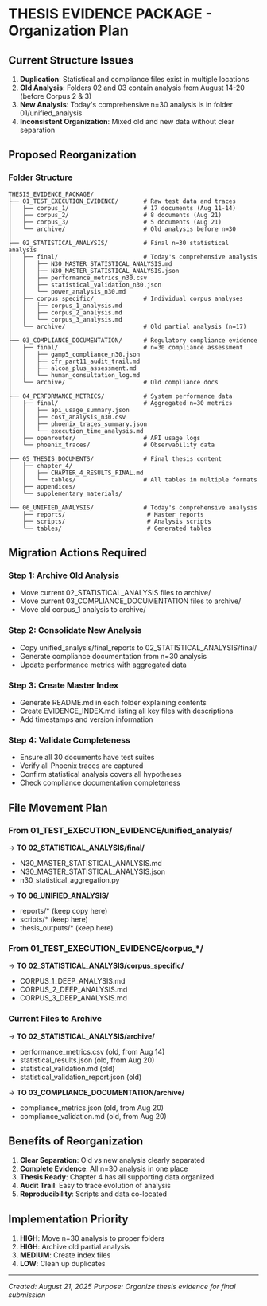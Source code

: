 # THESIS EVIDENCE PACKAGE - Organization Plan

## Current Structure Issues
1. **Duplication**: Statistical and compliance files exist in multiple locations
2. **Old Analysis**: Folders 02 and 03 contain analysis from August 14-20 (before Corpus 2 & 3)
3. **New Analysis**: Today's comprehensive n=30 analysis is in folder 01/unified_analysis
4. **Inconsistent Organization**: Mixed old and new data without clear separation

## Proposed Reorganization

### Folder Structure
```
THESIS_EVIDENCE_PACKAGE/
├── 01_TEST_EXECUTION_EVIDENCE/       # Raw test data and traces
│   ├── corpus_1/                     # 17 documents (Aug 11-14)
│   ├── corpus_2/                     # 8 documents (Aug 21)
│   ├── corpus_3/                     # 5 documents (Aug 21)
│   └── archive/                      # Old analysis before n=30
│
├── 02_STATISTICAL_ANALYSIS/          # Final n=30 statistical analysis
│   ├── final/                        # Today's comprehensive analysis
│   │   ├── N30_MASTER_STATISTICAL_ANALYSIS.md
│   │   ├── N30_MASTER_STATISTICAL_ANALYSIS.json
│   │   ├── performance_metrics_n30.csv
│   │   ├── statistical_validation_n30.json
│   │   └── power_analysis_n30.md
│   ├── corpus_specific/              # Individual corpus analyses
│   │   ├── corpus_1_analysis.md
│   │   ├── corpus_2_analysis.md
│   │   └── corpus_3_analysis.md
│   └── archive/                      # Old partial analysis (n=17)
│
├── 03_COMPLIANCE_DOCUMENTATION/      # Regulatory compliance evidence
│   ├── final/                        # n=30 compliance assessment
│   │   ├── gamp5_compliance_n30.json
│   │   ├── cfr_part11_audit_trail.md
│   │   ├── alcoa_plus_assessment.md
│   │   └── human_consultation_log.md
│   └── archive/                      # Old compliance docs
│
├── 04_PERFORMANCE_METRICS/           # System performance data
│   ├── final/                        # Aggregated n=30 metrics
│   │   ├── api_usage_summary.json
│   │   ├── cost_analysis_n30.csv
│   │   ├── phoenix_traces_summary.json
│   │   └── execution_time_analysis.md
│   ├── openrouter/                   # API usage logs
│   └── phoenix_traces/               # Observability data
│
├── 05_THESIS_DOCUMENTS/              # Final thesis content
│   ├── chapter_4/
│   │   ├── CHAPTER_4_RESULTS_FINAL.md
│   │   └── tables/                   # All tables in multiple formats
│   ├── appendices/
│   └── supplementary_materials/
│
└── 06_UNIFIED_ANALYSIS/              # Today's comprehensive analysis
    ├── reports/                       # Master reports
    ├── scripts/                       # Analysis scripts
    └── tables/                        # Generated tables
```

## Migration Actions Required

### Step 1: Archive Old Analysis
- Move current 02_STATISTICAL_ANALYSIS files to archive/
- Move current 03_COMPLIANCE_DOCUMENTATION files to archive/
- Move old corpus_1 analysis to archive/

### Step 2: Consolidate New Analysis
- Copy unified_analysis/final_reports to 02_STATISTICAL_ANALYSIS/final/
- Generate compliance documentation from n=30 analysis
- Update performance metrics with aggregated data

### Step 3: Create Master Index
- Generate README.md in each folder explaining contents
- Create EVIDENCE_INDEX.md listing all key files with descriptions
- Add timestamps and version information

### Step 4: Validate Completeness
- Ensure all 30 documents have test suites
- Verify all Phoenix traces are captured
- Confirm statistical analysis covers all hypotheses
- Check compliance documentation completeness

## File Movement Plan

### From 01_TEST_EXECUTION_EVIDENCE/unified_analysis/
→ **TO 02_STATISTICAL_ANALYSIS/final/**
- N30_MASTER_STATISTICAL_ANALYSIS.md
- N30_MASTER_STATISTICAL_ANALYSIS.json
- n30_statistical_aggregation.py

→ **TO 06_UNIFIED_ANALYSIS/**
- reports/* (keep copy here)
- scripts/* (keep here)
- thesis_outputs/* (keep here)

### From 01_TEST_EXECUTION_EVIDENCE/corpus_*/
→ **TO 02_STATISTICAL_ANALYSIS/corpus_specific/**
- CORPUS_1_DEEP_ANALYSIS.md
- CORPUS_2_DEEP_ANALYSIS.md
- CORPUS_3_DEEP_ANALYSIS.md

### Current Files to Archive
→ **TO 02_STATISTICAL_ANALYSIS/archive/**
- performance_metrics.csv (old, from Aug 14)
- statistical_results.json (old, from Aug 20)
- statistical_validation.md (old)
- statistical_validation_report.json (old)

→ **TO 03_COMPLIANCE_DOCUMENTATION/archive/**
- compliance_metrics.json (old, from Aug 20)
- compliance_validation.md (old, from Aug 20)

## Benefits of Reorganization
1. **Clear Separation**: Old vs new analysis clearly separated
2. **Complete Evidence**: All n=30 analysis in one place
3. **Thesis Ready**: Chapter 4 has all supporting data organized
4. **Audit Trail**: Easy to trace evolution of analysis
5. **Reproducibility**: Scripts and data co-located

## Implementation Priority
1. **HIGH**: Move n=30 analysis to proper folders
2. **HIGH**: Archive old partial analysis
3. **MEDIUM**: Create index files
4. **LOW**: Clean up duplicates

---
*Created: August 21, 2025*
*Purpose: Organize thesis evidence for final submission*